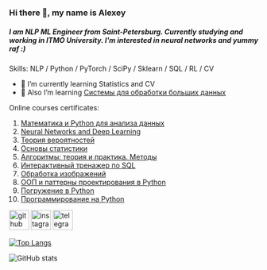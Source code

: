 ### Hi there 👋, my name is Alexey
##### I am  NLP ML Engineer from Saint-Petersburg. Currently studying and working in ITMO University. I'm interested in neural networks and yummy raf :)

Skills: NLP / Python / PyTorch / SciPy / Sklearn / SQL / RL / CV

- 🌱 I’m currently learning Statistics and CV
- 📘 Also I’m learning <a href="https://stepik.org/course/150/">Системы для обработки больших данных</a>

Online courses certificates:

1) <a href="https://coursera.org/share/4c496e331a29863a165fd53b1e1753a1">Математика и Python для анализа данных</a>
2) <a href="https://coursera.org/share/e32f996d536830237a3db77ecaf86a6e">Neural Networks and Deep Learning</a>
3) <a href="https://stepik.org/cert/1564107">Теория вероятностей</a>
4) <a href="https://stepik.org/cert/1649667">Основы статистики</a>
5) <a href="https://stepik.org/cert/1584854">Алгоритмы: теория и практика. Методы</a>
6) <a href="https://stepik.org/cert/1633963">Интерактивный тренажер по SQL</a>
7) <a href="https://stepik.org/cert/327556">Обработка изображений</a>
8) <a href="https://coursera.org/share/cae5138bcb132167f7fedf031410dc91">ООП и паттерны проектирования в Python</a>
9) <a href="https://coursera.org/share/cf245438df8c8222d4afc9dbcd542359">Погружение в Python</a>
10) <a href="https://stepik.org/cert/1037572">Программирование на Python</a>



[<img src='https://cdn.jsdelivr.net/npm/simple-icons@3.0.1/icons/github.svg' alt='github' height='40'>](https://github.com/Myashka)  [<img src='https://cdn.jsdelivr.net/npm/simple-icons@3.0.1/icons/instagram.svg' alt='instagram' height='40'>](https://www.instagram.com/myashkalol/)  [<img src='https://cdn.jsdelivr.net/npm/simple-icons@3.0.1/icons/telegram.svg' alt='telegram' height='40'>](https://t.me/myashka29)

[![Top Langs](https://github-readme-stats.vercel.app/api/top-langs/?username=Myashka)](https://github.com/anuraghazra/github-readme-stats)

![GitHub stats](https://github-readme-stats.vercel.app/api?username=Myashka&show_icons=true)  

